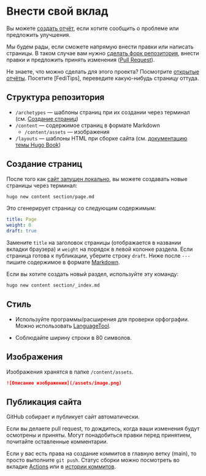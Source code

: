 # Внести свой вклад

Вы можете [создать отчёт], если хотите сообщить о проблеме или предложить
улучшения.

Мы будем рады, если сможете напрямую внести правки или написать страницы. В
таком случае вам нужно [сделать форк репозитория], внести правки и предложить
принять изменения ([Pull Request]).

Не знаете, что можно сделать для этого проекта? Посмотрите [открытые отчёты].
Посетите [FediTips], переведите какую-нибудь страницу оттуда.

[создать отчёт]: https://github.com/KoolTechTricks/FediFAQ/issues/new/choose
[сделать форк репозитория]: https://docs.github.com/en/pull-requests/collaborating-with-pull-requests/working-with-forks/fork-a-repo
[Pull Request]: https://docs.github.com/en/pull-requests/collaborating-with-pull-requests/proposing-changes-to-your-work-with-pull-requests/creating-a-pull-request-from-a-fork
[открытые отчёты]: https://github.com/KoolTechTricks/FediFAQ/issues

## Структура репозитория

- `/archetypes` — шаблоны страниц при их создании через терминал (см. [Создание страниц](#создание-страниц))
- `/content` — содержимое страниц в формате Markdown
    - `/content/assets` — изображения
- `/layouts` — шаблоны HTML при сборке сайта (см. [документацию темы Hugo Book](https://github.com/alex-shpak/hugo-book#partials))

## Создание страниц

После того как [сайт запущен локально](README.md#локальный-запуск), вы можете
создавать новые страницы через терминал:

```sh
hugo new content section/page.md
```

Это сгенерирует страницу со следующим содержимым:

```yaml
title: Page
weight: 0
draft: true
```

Замените `title` на заголовок страницы (отображается в названии вкладки
браузера) и `weight` на порядок в левой колонке раздела. Если страница готова к
публикации, уберите строку `draft`. Ниже после `---` пишите содержимое в формате
[Markdown](https://docs.github.com/en/get-started/writing-on-github/getting-started-with-writing-and-formatting-on-github/basic-writing-and-formatting-syntax).

Если вы хотите создать новый раздел, используйте эту команду:

```sh
hugo new content section/_index.md
```

## Стиль

- Используйте программы/расширения для проверки орфографии. Можно использовать
[LanguageTool](https://kooltechtricks.org/wiki/languagetool).

- Соблюдайте ширину строки в 80 символов.

## Изображения

Изображения хранятся в папке `/content/assets`.

```md
![Описание изображения](/assets/image.png)
```

## Публикация сайта

GitHub собирает и публикует сайт автоматически.

Если вы делаете pull request, то дождитесь, когда ваши изменения будут осмотрены
и приняты. Могут понадобиться правки перед принятием, почитайте оставленные
комментарии.

Если у вас есть права на создание коммитов в главную ветку (main), то просто
выполните `git push`. Статус сборки можно посмотреть во вкладке [Actions](https://github.com/KoolTechTricks/FediFAQ/actions)
или в [истории коммитов](https://github.com/KoolTechTricks/FediFAQ/commits/main).
